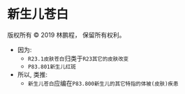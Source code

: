# 新生儿苍白

版权所有 © 2019 林鹏程， 保留所有权利。

- 因为:
  - `R23.1皮肤苍白`归类于`R23其它的皮肤改变`
  - `P83.801新生儿红斑`
- 所以, 类推:
  - `新生儿苍白`应编在`P83.800新生儿的其它特指的体被(皮肤)疾患`
